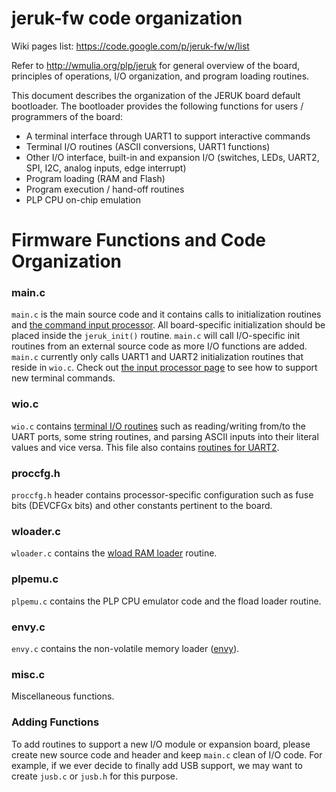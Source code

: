 # jeruk-fw code organization #

Wiki pages list: https://code.google.com/p/jeruk-fw/w/list

Refer to http://wmulia.org/plp/jeruk for general overview of the board, principles of operations, I/O organization, and program loading routines.

This document describes the organization of the JERUK board default bootloader. The bootloader provides the following functions for users / programmers of the board:
  * A terminal interface through UART1 to support interactive commands
  * Terminal I/O routines (ASCII conversions, UART1 functions)
  * Other I/O interface, built-in and expansion I/O (switches, LEDs, UART2, SPI, I2C, analog inputs, edge interrupt)
  * Program loading (RAM and Flash)
  * Program execution / hand-off routines
  * PLP CPU on-chip emulation

# Firmware Functions and Code Organization #

### main.c ###
`main.c` is the main source code and it contains calls to initialization routines and [the command input processor](TerminalInputProcessor.md). All board-specific initialization should be placed inside the `jeruk_init()` routine. `main.c` will call I/O-specific init routines from an external source code as more I/O functions are added. `main.c` currently only calls UART1 and UART2 initialization routines that reside in `wio.c`. Check out [the input processor page](TerminalInputProcessor.md) to see how to support new terminal commands.

### wio.c ###
`wio.c` contains [terminal I/O routines](TerminalIO.md) such as reading/writing from/to the UART ports, some string routines, and parsing ASCII inputs into their literal values and vice versa. This file also contains [routines for UART2](UART2Routines.md).

### proccfg.h ###
`proccfg.h` header contains processor-specific configuration such as fuse bits (DEVCFGx bits) and other constants pertinent to the board.

### wloader.c ###
`wloader.c` contains the [wload RAM loader](http://wmulia.org/plp/jeruk/#wload) routine.

### plpemu.c ###
`plpemu.c` contains the PLP CPU emulator code and the fload loader routine.

### envy.c ###
`envy.c` contains the non-volatile memory loader ([envy](NVLoader.md)).

### misc.c ###
Miscellaneous functions.

### Adding Functions ###
To add routines to support a new I/O module or expansion board, please create new source code and header and keep `main.c` clean of I/O code. For example, if we ever decide to finally add USB support, we may want to create `jusb.c` or `jusb.h` for this purpose.